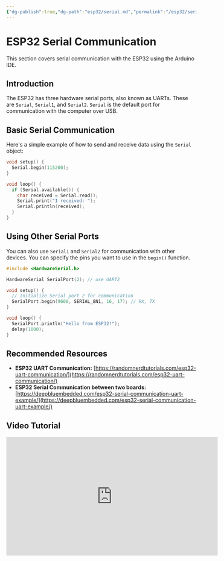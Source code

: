 ```yaml
---
{"dg-publish":true,"dg-path":"esp32/serial.md","permalink":"/esp32/serial/"}
---
```


# ESP32 Serial Communication

This section covers serial communication with the ESP32 using the Arduino IDE.

## Introduction

The ESP32 has three hardware serial ports, also known as UARTs. These are `Serial`, `Serial1`, and `Serial2`. `Serial` is the default port for communication with the computer over USB.

## Basic Serial Communication

Here's a simple example of how to send and receive data using the `Serial` object:

```cpp
void setup() {
  Serial.begin(115200);
}

void loop() {
  if (Serial.available()) {
    char received = Serial.read();
    Serial.print("I received: ");
    Serial.println(received);
  }
}
```

## Using Other Serial Ports

You can also use `Serial1` and `Serial2` for communication with other devices. You can specify the pins you want to use in the `begin()` function.

```cpp
#include <HardwareSerial.h>

HardwareSerial SerialPort(2); // use UART2

void setup() {
  // Initialize Serial port 2 for communication
  SerialPort.begin(9600, SERIAL_8N1, 16, 17); // RX, TX
}

void loop() {
  SerialPort.println("Hello from ESP32!");
  delay(1000);
}
```

## Recommended Resources

*   **ESP32 UART Communication:** [https://randomnerdtutorials.com/esp32-uart-communication/](https://randomnerdtutorials.com/esp32-uart-communication/)
*   **ESP32 Serial Communication between two boards:** [https://deepbluembedded.com/esp32-serial-communication-uart-example/](https://deepbluembedded.com/esp32-serial-communication-uart-example/)

## Video Tutorial

<iframe width="560" height="315" src="https://www.youtube.com/embed/l-24_q_y_pM" frameborder="0" allow="accelerometer; autoplay; clipboard-write; encrypted-media; gyroscope; picture-in-picture" allowfullscreen></iframe>
